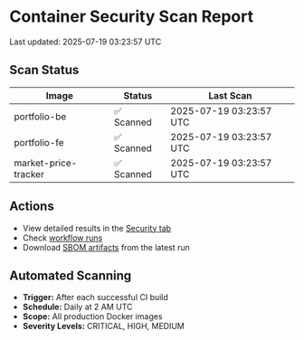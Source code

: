 # Container Security Scan Report

Last updated: 2025-07-19 03:23:57 UTC

## Scan Status

| Image | Status | Last Scan |
|-------|--------|-----------|
| portfolio-be | ✅ Scanned | 2025-07-19 03:23:57 UTC |
| portfolio-fe | ✅ Scanned | 2025-07-19 03:23:57 UTC |
| market-price-tracker | ✅ Scanned | 2025-07-19 03:23:57 UTC |

## Actions

- View detailed results in the [Security tab](https://github.com/ktenman/portfolio/security/code-scanning)
- Check [workflow runs](https://github.com/ktenman/portfolio/actions/workflows/trivy-scan.yml)
- Download [SBOM artifacts](https://github.com/ktenman/portfolio/actions/workflows/trivy-scan.yml) from the latest run

## Automated Scanning

- **Trigger:** After each successful CI build
- **Schedule:** Daily at 2 AM UTC
- **Scope:** All production Docker images
- **Severity Levels:** CRITICAL, HIGH, MEDIUM


